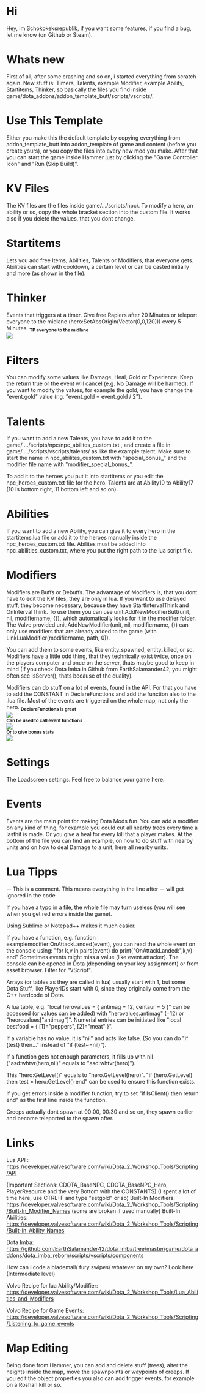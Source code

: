 # Hi
Hey, im Schokokeksrepublik, if you want some features, if you find a bug, let me know (on Github or Steam).


# Whats new
First of all, after some crashing and so on, i started everything from scratch again. New stuff is:
Timers, Talents, example Modifier, example Ability, Startitems, Thinker, so basically the files you find inside game/dota_addons/addon_template_butt/scripts/vscripts/.

# Use This Template
Either you make this the default template by copying everything from addon_template_butt into addon_template of game and content (before you create yours), or you copy the files into every new mod you make.
After that you can start the game inside Hammer just by clicking the "Game Controller Icon" and "Run (Skip Build)".

# KV Files
The KV files are the files inside game/.../scripts/npc/. To modify a hero, an ability or so, copy the whole bracket section into the custom file. It works also if you delete the values, that you dont change.

# Startitems
Lets you add free Items, Abilities, Talents or Modifiers, that everyone gets.
Abilities can start with cooldown, a certain level or can be casted initially and more (as shown in the file).

# Thinker
Events that triggers at a timer. Give free Rapiers after 20 Minutes or teleport everyone to the midlane (hero:SetAbsOrigin(Vector(0,0,120))) every 5 Minutes.
<sub><b>TP everyone to the midlane</b></sub><br/>
<img src="https://raw.githubusercontent.com/Jochnickel/addon_template_butt/images/game/dota_addons/addon_template_butt/5minTP.png" />

# Filters
You can modify some values like Damage, Heal, Gold or Experience. Keep the return true or the event will cancel (e.g. No Damage will be harmed). If you want to modify the values, for example the gold, you have change the "event.gold" value (r.g. "event.gold = event.gold / 2").

# Talents
If you want to add a new Talents, you have to add it to the game/..../scripts/npc/npc_abilites_custom.txt , and create a file in game/..../scripts/vscripts/talents/ as like the example talent.
Make sure to start the name in npc_abilites_custom.txt with "special_bonus_" and the modifier file name with "modifier_special_bonus_".

To add it to the heroes you put it into startitems or you edit the npc_heroes_custom.txt file for the hero. Talents are at Ability10 to Ability17 (10 is bottom right, 11 bottom left and so on).

# Abilities
If you want to add a new Ability, you can give it to every hero in the startitems.lua file or add it to the heroes manually inside the npc_heroes_custom.txt file. Abilites must be added into npc_abilities_custom.txt, where you put the right path to the lua script file.


# Modifiers
Modifiers are Buffs or Debuffs. The advantage of Modifiers is, that you dont have to edit the KV files, they are only in lua. If you want to use delayed stuff, they become necessary, because they have StartIntervalThink and OnIntervalThink. To use them you can use unit:AddNewModifierButt(unit, nil, modifiername, {}), which automatically looks for it in the modifier folder. The Valve provided unit:AddNewModifier(unit, nil, modifiername, {}) can only use modifiers that are already added to the game (with LinkLuaModifier(modifiername, path, 0)).

You can add them to some events, like entity_spawned, entity_killed, or so. Modifiers have a little odd thing, that they technically exist twice, once on the players computer and once on the server, thats maybe good to keep in mind (If you check Dota Imba in Github from EarthSalamander42, you might often see IsServer(), thats because of the duality).

Modifiers can do stuff on a lot of events, found in the API. For that you have to add the CONSTANT in DeclareFunctions and add the function also to the .lua file. Most of the events are triggered on the whole map, not only the hero.
<sub><b>DeclareFunctions is great</b></sub><br/>
<img src="https://raw.githubusercontent.com/Jochnickel/addon_template_butt/images/game/dota_addons/addon_template_butt/DeclareFuncs.png" /><br/>
<sub><b>Can be used to call event functions</b></sub><br/>
<img src="https://raw.githubusercontent.com/Jochnickel/addon_template_butt/images/game/dota_addons/addon_template_butt/UseFuncs1.png" /><br/>
<sub><b>Or to give bonus stats</b></sub><br/>
<img src="https://raw.githubusercontent.com/Jochnickel/addon_template_butt/images/game/dota_addons/addon_template_butt/UseFuncs2.png" />

# Settings
The Loadscreen settings. Feel free to balance your game here.

# Events
Events are the main point for making Dota Mods fun. You can add a modifier on any kind of thing, for example you could cut all nearby trees every time a lasthit is made. Or you give a heal for every kill that a player makes.
At the bottom of the file you can find an example, on how to do stuff with nearby units and on how to deal Damage to a unit, here all nearby units.

# Lua Tipps
-- This is a comment. This means everything in the line after -- will get ignored in the code

If you have a typo in a file, the whole file may turn useless (you will see when you get red errors inside the game).

Using Sublime or Notepad++ makes it much easier.


If you have a function, e.g. function examplemodifier:OnAttackLanded(event), you can read the whole event on the console using:
"for k,v in pairs(event) do print("OnAttackLanded:",k,v) end"
Sometimes events might miss a value (like event.attacker).
The console can be opened in Dota (depending on your key assignment) or from asset browser. Filter for "VScript".

Arrays (or tables as they are called in lua) usually start with 1, but some Dota Stuff, like PlayerIDs start with 0, since they originally come from the C++ hardcode of Dota.

A lua table, e.g. "local herovalues = { antimag = 12, centaur = 5 }" can be accessed (or values can be added) with "herovalues.antimag" (=12) or "heorovalues["antimag"]". Numerial entries can be initiated like "local bestfood = { [1]="peppers", [2]="meat" }".

If a variable has no value, it is "nil" and acts like false. (So you can do "if (test) then..." instead of "if (test\~=nil)").

If a function gets not enough parameters, it fills up with nil ("asd:whtvr(hero,nil)" equals to "asd:whtvr(hero)").

This "hero:GetLevel()" equals to "hero.GetLevel(hero)". "if (hero.GetLevel) then test = hero:GetLevel() end" can be used to ensure this function exists.

If you get errors inside a modifier function, try to set "if IsClient() then return end" as the first line inside the function.

Creeps actually dont spawn at 00:00, 00:30 and so on, they spawn earlier and become teleported to the spawn after.

# Links
Lua API : https://developer.valvesoftware.com/wiki/Dota_2_Workshop_Tools/Scripting/API

(Important Sections: CDOTA_BaseNPC, CDOTA_BaseNPC_Hero, PlayerResource and the very Bottom with the CONSTANTS)
(I spent a lot of time here, use CTRL+F and type "setgold" or so)
Built-In Modifiers: https://developer.valvesoftware.com/wiki/Dota_2_Workshop_Tools/Scripting/Built-In_Modifier_Names
(some are broken if used manually)
Built-In Abilities: https://developer.valvesoftware.com/wiki/Dota_2_Workshop_Tools/Scripting/Built-In_Ability_Names

Dota Imba: https://github.com/EarthSalamander42/dota_imba/tree/master/game/dota_addons/dota_imba_reborn/scripts/vscripts/components

How can i code a blademail/ fury swipes/ whatever on my own? Look here (Intermediate level)

Volvo Recipe for lua Ability/Modifier: https://developer.valvesoftware.com/wiki/Dota_2_Workshop_Tools/Lua_Abilities_and_Modifiers

Volvo Recipe for Game Events: https://developer.valvesoftware.com/wiki/Dota_2_Workshop_Tools/Scripting/Listening_to_game_events

# Map Editing
Being done from Hammer, you can add and delete stuff (trees), alter the heights inside the map, move the spawnpoints or waypoints of creeps. If you edit the object properties you also can add trigger events, for example on a Roshan kill or so.
